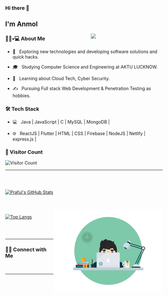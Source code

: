 ### Hi there 👋<h2> I'm Anmol</h2>

<img align='right' src="https://media.giphy.com/media/M9gbBd9nbDrOTu1Mqx/giphy.gif" width="230">

<h3> 👨🏻•💻 About Me </h3>



- 🤔 &nbsp; Exploring new technologies and developing software solutions and quick hacks.

- 🎓 &nbsp; Studying Computer Science and Engineering at AKTU LUCKNOW.

- 🌱 &nbsp; Learning about Cloud Tech, Cyber Security.

- ✍️ &nbsp; Pursuing Full stack Web Development & Penetration Testing as hobbies.



<h3>🛠 Tech Stack</h3>



- 💻 &nbsp; Java | JavaScript | C | MySQL | MongoDB |

- 🌐 &nbsp; ReactJS | Flutter | HTML | CSS | Firebase | NodeJS | Netlify | express.js | 



<h3>🔢 Visitor Count</h3>

![Visitor Count](https://profile-counter.glitch.me/prafgup/count.svg)


<hr>



<br/><br/>

[![Praful's GitHub Stats](https://github-readme-stats.vercel.app/api?username=AnmOlgarg&show_icons=true)](https://github.com/AnmOlgarg)

<br/>

<br/>

<img src="https://github.com/nirala69/nirala69/blob/master/70804f7e25b11f29db904f2fa7b4cd9d.gif" width="350" align='right'>

[![Top Langs](https://github-readme-stats.vercel.app/api/top-langs/?username=AnmOlgarg&show_icons=true&hide=jupyter%20notebook)](https://github.com/prafgup)

<br><br>



<hr>

<h3> 🤝🏻 Connect with Me </h3>

<br>



<!-- <p align="center">
<a href="https://www.linkedin.com/in/anmol-garg/"><img alt="LinkedIn" src="https://img.shields.io/badge/LinkedIn-anmol-garg-blue?style=flat-square&logo=linkedin"></a>
<a href="https://www.instagram.com/mr_anmolgarg4142/"><img alt="Instagram" src="https://img.shields.io/badge/Instagram-mr_anmolgarg4142-blue?style=flat-square&logo=instagram"></a>
<a href="mailto: anmol506070@gmail.com"><img alt="Email" src="https://img.shields.io/badge/Email-Anmol506070@gmail.com-blue?style=flat-square&logo=gmail"></a>
</p> -->


<hr>



